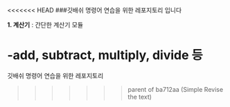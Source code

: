 <<<<<<< HEAD
###깃배쉬 명령어 연습을 위한 레포지토리 입니다

**1. 계산기** : 간단한 계산기 모듈

-add, subtract, multiply, divide 등 
=======
깃배쉬 명령어 연습을 위한 레포지토리
>>>>>>> parent of ba712aa (Simple Revise the text)
